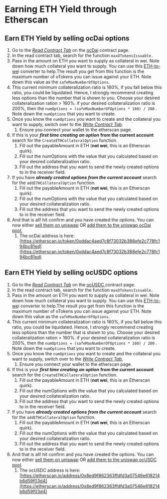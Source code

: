 # Earning ETH Yield through Etherscan

##  Earn ETH Yield by selling ocDai options

1. Go to the [_Read Contract Tab_](https://etherscan.io/address/0xddac4aed7c8f73032b388efe2c778fc194bc81ed#readContract) on the [ocDai](https://etherscan.io/address/0xddac4aed7c8f73032b388efe2c778fc194bc81ed) contract page.
2. In the read contract tab, search for the function `maxOTokensIssuable.`
3.  Pass in the amount on ETH you want to supply as collateral in wei. Note down how much collateral you want to supply. You can use this [ETH-to-we](http://eth-converter.com/)i converter to help.The result you get from this function is the maximum number of oTokens you can issue against your ETH. Note down this value as the `safeMaxNumberOfOptions`.
4. This current minimum collateralization ratio is 160%, if you fall below this ratio, you could be liquidated. Hence, I strongly recommend creating less options than the number that is shown to you. Choose your desired collateralization ration &gt; 160%. if your desired collateralization ratio is 200%, then the `numOptions = (safeMaxNumberOfOptions * 160) / 200` . Note down the `numOptions` that you want to create. 
5. Once you know the `numOptions` you want to create and the collateral you want to supply, switch over to the [_Write Contract Tab_](https://etherscan.io/address/0xddac4aed7c8f73032b388efe2c778fc194bc81ed#writeContract).
   1. Ensure you connect your wallet to the etherscan page. 
6. If this is your _**first time creating**_ _**an option**_ **from the current account** search for the `CreateETHCollateralOption` function. 
   1. Fill out the payableAmount in ETH \(**not wei**, this is an Etherscan quirk\). 
   2. Fill out the numOptions with the value that you calculated based on your desired collateralization ratio.
   3. Fill out the address that you want to send the newly created options to in the receiver field.
7. If you have _**already created options from the current account**_ search for the `addETHCollateralOption` function. 
   1. Fill out the payableAmount in ETH \(**not wei**, this is an Etherscan quirk\). 
   2. Fill out the numOptions with the value that you calculated based on your desired collateralization ratio.
   3. Fill out the address that you want to send the newly created options to in the receiver field.
8. And that is all! hit confirm and you have created the options. You can now either [sell them on uniswap](https://uniswap.exchange/) OR [add them to the uniswap ocDai pool.](https://uniswap.exchange/add-liquidity)
   1. The ocDai address is here: [https://etherscan.io/token/0xddac4aed7c8f73032b388efe2c778fc194bc81ed](https://etherscan.io/token/0xddac4aed7c8f73032b388efe2c778fc194bc81ed)

## Earn ETH Yield by selling ocUSDC options

1. Go to the [_Read Contract Tab_](https://etherscan.io/address/0x8ed9f862363ffdfd3a07546e618214b6d59f03d4#readContract) on the [ocUSDC ](https://etherscan.io/address/0x8ed9f862363ffdfd3a07546e618214b6d59f03d4)contract page.
2. In the read contract tab, search for the function `maxOTokensIssuable.`
3.  Pass in the amount on ETH you want to supply as collateral in wei. Note down how much collateral you want to supply. You can use this [ETH-to-we](http://eth-converter.com/)i converter to help.The result you get from this function is the maximum number of oTokens you can issue against your ETH. Note down this value as the `safeMaxNumberOfOptions`.
4. This current minimum collateralization ratio is 160%, if you fall below this ratio, you could be liquidated. Hence, I strongly recommend creating less options than the number that is shown to you. Choose your desired collateralization ration &gt; 160%. if your desired collateralization ratio is 200%, then the `numOptions = (safeMaxNumberOfOptions * 160) / 200` . Note down the `numOptions` that you want to create. 
5. Once you know the `numOptions` you want to create and the collateral you want to supply, switch over to the [_Write Contract Tab_.](https://etherscan.io/address/0x8ed9f862363ffdfd3a07546e618214b6d59f03d4#writeContract)
   1. Ensure you connect your wallet to the etherscan page. 
6. If this is your _**first time creating**_ _**an option**_ **from the current account** search for the `CreateETHCollateralOption` function. 
   1. Fill out the payableAmount in ETH \(**not wei**, this is an Etherscan quirk\). 
   2. Fill out the numOptions with the value that you calculated based on your desired collateralization ratio.
   3. Fill out the address that you want to send the newly created options to in the receiver field.
7. If you have _**already created options from the current account**_ search for the `addETHCollateralOption` function. 
   1. Fill out the payableAmount in ETH \(**not wei**, this is an Etherscan quirk\). 
   2. Fill out the numOptions with the value that you calculated based on your desired collateralization ratio.
   3. Fill out the address that you want to send the newly created options to in the receiver field.
8. And that is all! hit confirm and you have created the options. You can now either [sell them on uniswap](https://uniswap.exchange/) OR [add them to the uniswap ocUSDC pool](https://uniswap.exchange/add-liquidity). 
   1. The ocUSDC address is here:[https://etherscan.io/address/0x8ed9f862363ffdfd3a07546e618214b6d59f03d4](https://etherscan.io/address/0x8ed9f862363ffdfd3a07546e618214b6d59f03d4)

